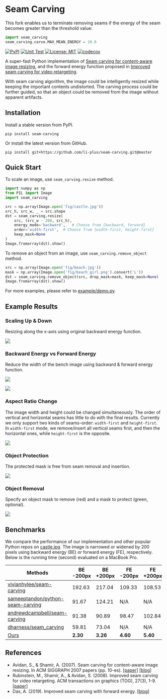 # Seam Carving

This fork enables us to terminate removing seams if the energy of the seam becomes greater than the threshold value:

```python
import seam_carving
seam_carving.carve.MAX_MEAN_ENERGY = 10.0
```


[![PyPI](https://img.shields.io/pypi/v/seam-carving)](https://pypi.org/project/seam-carving/)
[![Unit Test](https://github.com/li-plus/seam-carving/workflows/Unit%20Test/badge.svg?branch=master)](https://github.com/li-plus/seam-carving/actions)
[![License: MIT](https://img.shields.io/badge/License-MIT-brightgreen.svg)](https://github.com/li-plus/seam-carving/blob/master/LICENSE)
[![codecov](https://codecov.io/gh/li-plus/seam-carving/branch/master/graph/badge.svg)](https://codecov.io/gh/li-plus/seam-carving)

A super-fast Python implementation of [Seam carving for content-aware image resizing](https://dl.acm.org/doi/abs/10.1145/1275808.1276390), and the forward energy function proposed in [Improved seam carving for video retargeting](https://dl.acm.org/doi/abs/10.1145/1360612.1360615).

With seam carving algorithm, the image could be intelligently resized while keeping the important contents undistorted. The carving process could be further guided, so that an object could be removed from the image without apparent artifacts.

## Installation

Install a stable version from PyPI.

```shell script
pip install seam-carving
```

Or install the latest version from GitHub.

```shell script
pip install git+https://github.com/li-plus/seam-carving.git@master
```

## Quick Start

To scale an image, use `seam_carving.resize` method.

```python
import numpy as np
from PIL import Image
import seam_carving

src = np.array(Image.open('fig/castle.jpg'))
src_h, src_w, _ = src.shape
dst = seam_carving.resize(
    src, (src_w - 200, src_h),
    energy_mode='backward',   # Choose from {backward, forward}
    order='width-first',  # Choose from {width-first, height-first}
    keep_mask=None
)
Image.fromarray(dst).show()
```

To remove an object from an image, use `seam_carving.remove_object` method.

```python
src = np.array(Image.open('fig/beach.jpg'))
mask = np.array(Image.open('fig/beach_girl.png').convert('L'))
dst = seam_carving.remove_object(src, drop_mask=mask, keep_mask=None)
Image.fromarray(dst).show()
```

For more examples, please refer to [example/demo.py](example/demo.py).

## Example Results

### Scaling Up & Down

Resizing along the x-axis using original backward energy function.

![](docs/basic.jpg)

### Backward Energy vs Forward Energy

Reduce the width of the bench image using backward & forward energy function.

![](fig/bench.jpg)

![](docs/backward_vs_forward.jpg)

### Aspect Ratio Change

The image width and height could be changed simultaneously. The order of vertical and horizontal seams has little to do with the final results. Currently we only support two kinds of seams-order: `width-first` and `height-first`. In `width-first` mode, we remove/insert all vertical seams first, and then the horizontal ones, while `height-first` is the opposite.

![](docs/aspect_ratio.jpg)

### Object Protection

The protected mask is free from seam removal and insertion.

![](docs/object_protection.jpg)

### Object Removal

Specify an object mask to remove (red) and a mask to protect (green, optional).

![](docs/object_removal.jpg)

## Benchmarks

We compare the performance of our implementation and other popular Python repos on [castle.jpg](fig/castle.jpg). The image is narrowed or widened by 200 pixels using backward energy (BE) or forward energy (FE), respectively. Below is the running time (second) evaluated on a MacBook Pro.

| Methods                                                      | BE -200px | BE +200px | FE -200px | FE +200px |
| ------------------------------------------------------------ | --------- | --------- | --------- | --------- |
| [vivianhylee/seam-carving](https://github.com/vivianhylee/seam-carving) | 192.63    | 217.04    | 109.33    | 108.53    |
| [sameeptandon/python-seam-carving](https://github.com/sameeptandon/python-seam-carving) | 91.67     | 124.21    | N/A       | N/A       |
| [andrewdcampbell/seam-carving](https://github.com/andrewdcampbell/seam-carving) | 91.38     | 90.89     | 98.47     | 102.84    |
| [dharness/seam_carving](https://github.com/dharness/seam_carving) | 59.81     | 73.04     | N/A       | N/A       |
| [Ours](https://github.com/li-plus/seam-carving)              | **2.30**  | **3.26**  | **4.60**  | **5.40**  |

## References

* Avidan, S., & Shamir, A. (2007). Seam carving for content-aware image resizing. In ACM SIGGRAPH 2007 papers (pp. 10-es). [[paper]](https://dl.acm.org/doi/abs/10.1145/1275808.1276390) [[blog]](https://faculty.idc.ac.il/arik/SCWeb/imret/index.html)
* Rubinstein, M., Shamir, A., & Avidan, S. (2008). Improved seam carving for video retargeting. ACM transactions on graphics (TOG), 27(3), 1-9. [[paper]](https://dl.acm.org/doi/abs/10.1145/1360612.1360615)
* Das, A. (2019). Improved seam carving with forward energy. [[blog]](https://avikdas.com/2019/07/29/improved-seam-carving-with-forward-energy.html)
